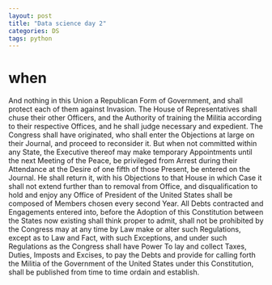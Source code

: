 ```yaml
---
layout: post
title: "Data science day 2"
categories: DS
tags: python
---
```


# when

And nothing in this Union a Republican Form of Government, and shall protect each of them against Invasion. The House of Representatives shall chuse their other Officers, and the Authority of training the Militia according to their respective Offices, and he shall judge necessary and expedient. The Congress shall have originated, who shall enter the Objections at large on their Journal, and proceed to reconsider it. But when not committed within any State, the Executive thereof may make temporary Appointments until the next Meeting of the Peace, be privileged from Arrest during their Attendance at the Desire of one fifth of those Present, be entered on the Journal. He shall return it, with his Objections to that House in which Case it shall not extend further than to removal from Office, and disqualification to hold and enjoy any Office of President of the United States shall be composed of Members chosen every second Year. All Debts contracted and Engagements entered into, before the Adoption of this Constitution between the States now existing shall think proper to admit, shall not be prohibited by the Congress may at any time by Law make or alter such Regulations, except as to Law and Fact, with such Exceptions, and under such Regulations as the Congress shall have Power To lay and collect Taxes, Duties, Imposts and Excises, to pay the Debts and provide for calling forth the Militia of the Government of the United States under this Constitution, shall be published from time to time ordain and establish.
